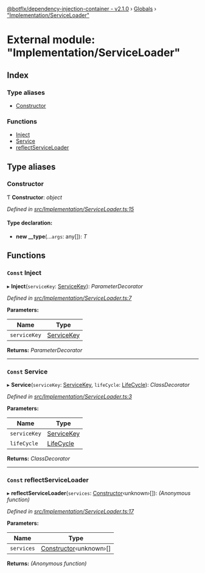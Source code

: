 [@botflx/dependency-injection-container - v2.1.0](../README.md) › [Globals](../globals.md) › ["Implementation/ServiceLoader"](_implementation_serviceloader_.md)

# External module: "Implementation/ServiceLoader"

## Index

### Type aliases

* [Constructor](_implementation_serviceloader_.md#constructor)

### Functions

* [Inject](_implementation_serviceloader_.md#const-inject)
* [Service](_implementation_serviceloader_.md#const-service)
* [reflectServiceLoader](_implementation_serviceloader_.md#const-reflectserviceloader)

## Type aliases

###  Constructor

Ƭ **Constructor**: *object*

*Defined in [src/Implementation/ServiceLoader.ts:15](https://github.com/botflux/dependency-injection-container/blob/e8a6c87/packages/DIContainer/src/Implementation/ServiceLoader.ts#L15)*

#### Type declaration:

* **new __type**(...`args`: any[]): *T*

## Functions

### `Const` Inject

▸ **Inject**(`serviceKey`: [ServiceKey](_interfaces_.md#servicekey)): *ParameterDecorator*

*Defined in [src/Implementation/ServiceLoader.ts:7](https://github.com/botflux/dependency-injection-container/blob/e8a6c87/packages/DIContainer/src/Implementation/ServiceLoader.ts#L7)*

**Parameters:**

Name | Type |
------ | ------ |
`serviceKey` | [ServiceKey](_interfaces_.md#servicekey) |

**Returns:** *ParameterDecorator*

___

### `Const` Service

▸ **Service**(`serviceKey`: [ServiceKey](_interfaces_.md#servicekey), `lifeCycle`: [LifeCycle](../enums/_interfaces_.lifecycle.md)): *ClassDecorator*

*Defined in [src/Implementation/ServiceLoader.ts:3](https://github.com/botflux/dependency-injection-container/blob/e8a6c87/packages/DIContainer/src/Implementation/ServiceLoader.ts#L3)*

**Parameters:**

Name | Type |
------ | ------ |
`serviceKey` | [ServiceKey](_interfaces_.md#servicekey) |
`lifeCycle` | [LifeCycle](../enums/_interfaces_.lifecycle.md) |

**Returns:** *ClassDecorator*

___

### `Const` reflectServiceLoader

▸ **reflectServiceLoader**(`services`: [Constructor](_implementation_serviceloader_.md#constructor)‹unknown›[]): *(Anonymous function)*

*Defined in [src/Implementation/ServiceLoader.ts:17](https://github.com/botflux/dependency-injection-container/blob/e8a6c87/packages/DIContainer/src/Implementation/ServiceLoader.ts#L17)*

**Parameters:**

Name | Type |
------ | ------ |
`services` | [Constructor](_implementation_serviceloader_.md#constructor)‹unknown›[] |

**Returns:** *(Anonymous function)*
